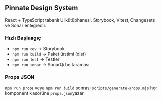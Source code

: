 ## Pinnate Design System

React + TypeScript tabanlı UI kütüphanesi. Storybook, Vitest, Changesets ve Sonar entegredir.

### Hızlı Başlangıç

- `npm run dev` → Storybook
- `npm run build` → Paket üretimi (dist)
- `npm run test` → Testler
- `npm run sonar` → SonarQube taraması

### Props JSON

`npm run props` veya `npm run build` sonrası `scripts/generate-props.mjs` her komponent klasörüne `props.json`yazar.

